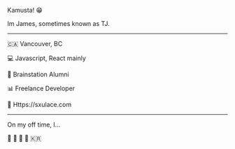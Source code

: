 Kamusta! 😁

Im James, sometimes known as TJ.

____________________

🇨🇦 Vancouver, BC

💻 Javascript, React mainly

🧠 Brainstation Alumni

📊 Freelance Developer

📄 Https://sxulace.com

____________________

On my off time, I...

🎤 🎹 🎸 🕺 🇰🇷


<!--
**TjArevalo/TjArevalo** is a ✨ _special_ ✨ repository because its `README.md` (this file) appears on your GitHub profile.

Here are some ideas to get you started:

- 🔭 I’m currently working on ...
- 🌱 I’m currently learning ...
- 👯 I’m looking to collaborate on ...
- 🤔 I’m looking for help with ...
- 💬 Ask me about ...
- 📫 How to reach me: ...
- 😄 Pronouns: ...
- ⚡ Fun fact: ...
-->
